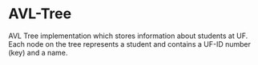 # AVL-Tree
AVL Tree implementation which stores information about students at UF. Each node on the tree represents a student and contains a UF-ID number (key) and a name.
